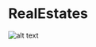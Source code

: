 # RealEstates

![alt text](https://github.com/0xL1mb0/Nakerah-lab-v1/blob/master/imgs/1.png "Pic 1")
